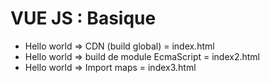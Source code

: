 # VUE JS : Basique

- Hello world => CDN (build global) = index.html
- Hello world => build de module EcmaScript = index2.html
- Hello world => Import maps = index3.html